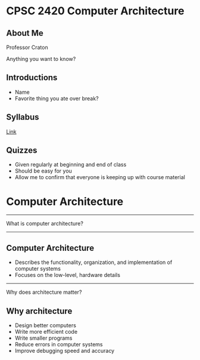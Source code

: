 CPSC 2420 Computer Architecture
===============================

About Me
--------

Professor Craton

Anything you want to know?

Introductions
-------------

- Name
- Favorite thing you ate over break?

Syllabus
--------

[Link](../syllabus.html)

Quizzes
-------

- Given regularly at beginning and end of class
- Should be easy for you
- Allow me to confirm that everyone is keeping up with course material

Computer Architecture
=====================

---

What is computer architecture?

---

Computer Architecture
---------------------

- Describes the functionality, organization, and implementation of computer systems
- Focuses on the low-level, hardware details

---

Why does architecture matter?

Why architecture
----------------

- Design better computers
- Write more efficient code
- Write smaller programs
- Reduce errors in computer systems
- Improve debugging speed and accuracy